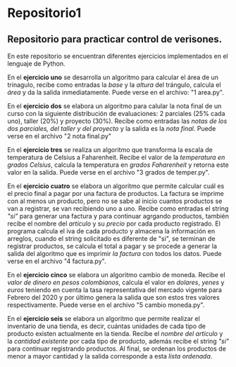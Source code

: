 # Repositorio1
## Repositorio para practicar control de verisones.

En este repositorio se encuentran diferentes ejercicios implementados en el lenguaje de Python.

En el **ejercicio uno** se desarrolla un algoritmo para calcular el área de un trinagulo, recibe como entradas la _base_ y la _altura_ del trángulo, calcula el _área_ y da la salida inmediatamente. Puede verse en el archivo: "1 area.py".

En el **ejercicio dos** se elabora un algoritmo para calular la nota final de un curso con la siguiente distribución de
evaluaciones: 2 parciales (25% cada uno), taller (20%) y proyecto (30%). Recibe como entradas las _notas de los dos parciales, del taller y del proyecto_ y la salida es la _nota final_. Puede verse en el archivo "2 nota final.py"

En el **ejercicio tres** se realiza un algoritmo que transforma la escala de temperatura de Celsius a Faharenheit. Recibe el valor de la _temperatura en grados Celsius_, calcula la temperatura en _grados Faharenheit_ y retorna este valor en la salida. Puede verse en el archivo "3 grados de temper.py".

En el **ejercicio cuatro** se elabora un algoritmo que permite calcular cuál es el precio final a pagar por una factura de productos. La factura se imprime con al menos un producto, pero no se sabe al inicio cuantos productos se van a registrar, se van recibiendo uno a uno. Recibe como entradas el string _"si"_ para generar una factura y para continuar agrgando productos, también recibe el nombre del _artículo_ y su _precio_ por cada producto registrado. El programa calcula el iva de cada producto y almacena la información en arreglos, cuando el string solicitado es diferente de "si", se terminan de registrar productos, se calcula el total a pagar y se procede a generar la salida del algoritmo que es imprimir _la factura_ con todos los datos. Puede verse en el archivo "4 factura.py".

En el **ejercicio cinco** se elabora un algoritmo cambio de moneda. Recibe el _valor de dinero en pesos colombianos_, calcula el valor en _dolares_, _yenes_ y _euros_ teniendo en cuenta la tasa representativa del mercado vigente para Febrero del 2020 y por último genera la salida que son estos tres valores respectivamente. Puede verse en el archivo "5 cambio moneda.py".

En el **ejercicio seis** se elabora un algoritmo que permite realizar el inventario de una tienda, es decir, cuántas unidades de
cada tipo de producto existen actualmente en la tienda. Recibe el _nombre del artículo_ y la _cantidad existente_ por cada tipo de producto, además recibe el string _"si"_ para continuar registrando productos. Al final, se ordenan los productos de menor a mayor cantidad y la salida corresponde a esta _lista ordenada_.
